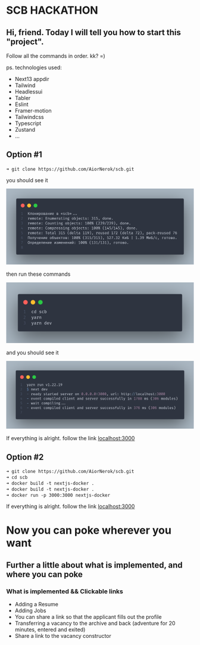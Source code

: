 # SCB HACKATHON



## Hi, friend. Today I will tell you how to start this "project".
Follow all the commands in order. kk? =)

ps. technologies used:
- Next13 appdir
- Tailwind
- Headlessui
- Tabler
- Eslint
- Framer-motion
- Tailwindcss
- Typescript
- Zustand
- ...

## Option #1

```
➜ git clone https://github.com/AiorNerok/scb.git
```
you should see it

![image](./.readme/code.png)

then run these commands

![image](./.readme/code2.png)

and you should see it

![image](./.readme/code3.png)

If everything is alright. follow the link [localhost:3000](http://localhost:3000)


## Option #2 

```
➜ git clone https://github.com/AiorNerok/scb.git
➜ cd scb
➜ docker build -t nextjs-docker .
➜ docker build -t nextjs-docker .
➜ docker run -p 3000:3000 nextjs-docker
```
If everything is alright. follow the link [localhost:3000](http://localhost:3000)

# Now you can poke wherever you want

## Further a little about what is implemented, and where you can poke

### What is implemented && Clickable links
- Adding a Resume
- Adding Jobs
- You can share a link so that the applicant fills out the profile
- Transferring a vacancy to the archive and back (adventure for 20 minutes, entered and exited)
- Share a link to the vacancy constructor